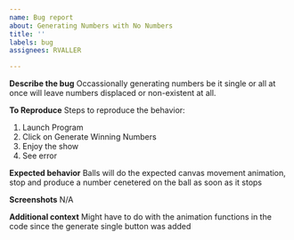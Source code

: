 ```yaml
---
name: Bug report
about: Generating Numbers with No Numbers
title: ''
labels: bug
assignees: RVALLER

---
```


**Describe the bug**
Occassionally generating numbers be it single or all at once will leave numbers displaced or non-existent at all.

**To Reproduce**
Steps to reproduce the behavior:
1. Launch Program
2. Click on Generate Winning Numbers
3. Enjoy the show
4. See error

**Expected behavior**
Balls will do the expected canvas movement animation, stop and produce a number
cenetered on the ball as soon as it stops

**Screenshots**
N/A

**Additional context**
Might have to do with the animation functions in the code since the generate single button was added
